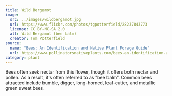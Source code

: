 ```yaml
---
title: Wild Bergamot
image:
  src: ../images/wildbergamot.jpg
  url: https://www.flickr.com/photos/tgpotterfield/28237843773
  license: CC BY-NC-SA 2.0
  alt: Wild Bergamot (bee balm)
  creator: Tom Potterfield
source:
  name: "Bees: An Identification and Native Plant Forage Guide"
  url: https://www.pollinatorsnativeplants.com/bees-an-identification-and-native-plant-forage-guide.html
category: plant
---
```

Bees often seek nectar from this flower, though it offers both nectar and pollen. As a result, it's often referred to as "bee balm". Common bees attracted include bumble, digger, long-horned, leaf-cutter, and metallic green sweat bees.
